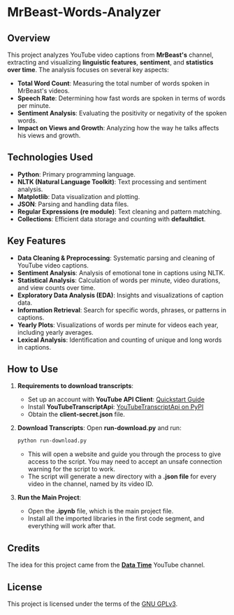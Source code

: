 # MrBeast-Words-Analyzer

## Overview

This project analyzes YouTube video captions from **MrBeast's** channel, extracting and visualizing **linguistic features**, **sentiment**, and **statistics over time**. The analysis focuses on several key aspects:

- **Total Word Count**: Measuring the total number of words spoken in MrBeast's videos.
- **Speech Rate**: Determining how fast words are spoken in terms of words per minute.
- **Sentiment Analysis**: Evaluating the positivity or negativity of the spoken words.
- **Impact on Views and Growth**: Analyzing how the way he talks affects his views and growth.

## Technologies Used

- **Python**: Primary programming language.
- **NLTK (Natural Language Toolkit)**: Text processing and sentiment analysis.
- **Matplotlib**: Data visualization and plotting.
- **JSON**: Parsing and handling data files.
- **Regular Expressions (re module)**: Text cleaning and pattern matching.
- **Collections**: Efficient data storage and counting with **defaultdict**.

## Key Features

- **Data Cleaning & Preprocessing**: Systematic parsing and cleaning of YouTube video captions.
- **Sentiment Analysis**: Analysis of emotional tone in captions using NLTK.
- **Statistical Analysis**: Calculation of words per minute, video durations, and view counts over time.
- **Exploratory Data Analysis (EDA)**: Insights and visualizations of caption data.
- **Information Retrieval**: Search for specific words, phrases, or patterns in captions.
- **Yearly Plots**: Visualizations of words per minute for videos each year, including yearly averages.
- **Lexical Analysis**: Identification and counting of unique and long words in captions.

## How to Use

1. **Requirements to download transcripts**:
   - Set up an account with **YouTube API Client**: [Quickstart Guide](https://developers.google.com/youtube/v3/quickstart/python)
   - Install **YouTubeTranscriptApi**: [YouTubeTranscriptApi on PyPI](https://pypi.org/project/youtube-transcript-api/)
   - Obtain the **client-secret.json** file.

2. **Download Transcripts**:
Open **run-download.py** and run:
   ```bash
   python run-download.py
   ```
   - This will open a website and guide you through the process to give access to the script. You may need to accept an unsafe connection warning for the script to work.
   - The script will generate a new directory with a **.json file** for every video in the channel, named by its video ID.

3. **Run the Main Project**:
   - Open the **.ipynb** file, which is the main project file.
   - Install all the imported libraries in the first code segment, and everything will work after that.

## Credits

The idea for this project came from the [**Data Time**](https://www.youtube.com/watch?v=lXeNZeLSsgY&list=LL&index=4&pp=gAQBiAQB) YouTube channel.

## License

This project is licensed under the terms of the [GNU GPLv3](LICENSE).